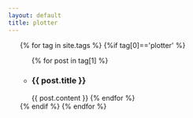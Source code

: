 ```yaml
---
layout: default
title: plotter
---
```

<div id="home">
<ul class="posts">
<section id="plotter">

 {% for tag in site.tags %}
 {%if tag[0]=='plotter' %}
  <ul>
    {% for post in tag[1] %}
      <li><h3>{{ post.title }}</h3></li>
      {{ post.content }}
    {% endfor %}
  </ul>
  {% endif %}
{% endfor %}

